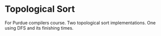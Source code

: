 # Topological Sort
For Purdue compilers course. Two topological sort implementations. One using DFS and its finishing times.